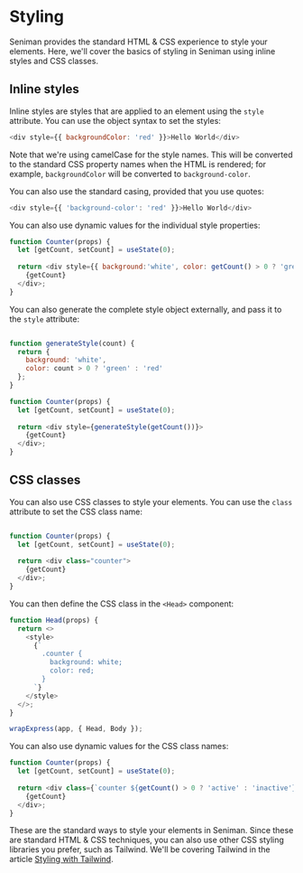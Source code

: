 # Styling

Seniman provides the standard HTML & CSS experience to style your elements. Here, we'll cover the basics of styling in Seniman using inline styles and CSS classes.

## Inline styles

Inline styles are styles that are applied to an element using the `style` attribute. You can use the object syntax to set the styles:

```js
<div style={{ backgroundColor: 'red' }}>Hello World</div>
```

Note that we're using camelCase for the style names. This will be converted to the standard CSS property names when the HTML is rendered; for example, `backgroundColor` will be converted to `background-color`.

You can also use the standard casing, provided that you use quotes:

```js
<div style={{ 'background-color': 'red' }}>Hello World</div>
```

You can also use dynamic values for the individual style properties:

```js
function Counter(props) {
  let [getCount, setCount] = useState(0);
  
  return <div style={{ background:'white', color: getCount() > 0 ? 'green' : 'red' }}>
    {getCount}
  </div>;
}
```

You can also generate the complete style object externally, and pass it to the `style` attribute:

```js

function generateStyle(count) {
  return {
    background: 'white',
    color: count > 0 ? 'green' : 'red'
  };
}

function Counter(props) {
  let [getCount, setCount] = useState(0);
  
  return <div style={generateStyle(getCount())}>
    {getCount}
  </div>;
}
```

## CSS classes

You can also use CSS classes to style your elements. You can use the `class` attribute to set the CSS class name:

```js

function Counter(props) {
  let [getCount, setCount] = useState(0);
  
  return <div class="counter">
    {getCount}
  </div>;
}
```

You can then define the CSS class in the `<Head>` component:

```js
function Head(props) {
  return <>
    <style>
      {`
        .counter {
          background: white;
          color: red;
        }
      `}
    </style>
  </>;
}

wrapExpress(app, { Head, Body });
```

You can also use dynamic values for the CSS class names:

```js
function Counter(props) {
  let [getCount, setCount] = useState(0);
  
  return <div class={`counter ${getCount() > 0 ? 'active' : 'inactive'}`}>
    {getCount}
  </div>;
}
```

These are the standard ways to style your elements in Seniman. Since these are standard HTML & CSS techniques, you can also use other CSS styling libraries you prefer, such as Tailwind. We'll be covering Tailwind in the article [Styling with Tailwind](/docs/styling-with-tailwind).